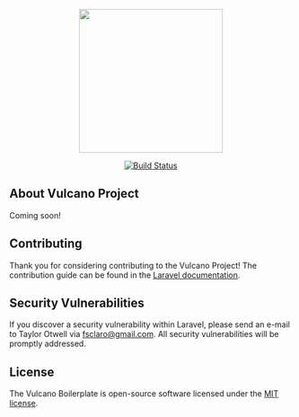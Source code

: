<p align="center"><img src="https://github.com/fsclaro/Vulcano/blob/master/public/img/logos/project_logo.png" width="256px"></p>

<p align="center">
<a href="https://travis-ci.org/fsclaro/Vulcan.svg?branch=master"><img src="https://travis-ci.org/fsclaro/Vulcan.svg?branch=master" alt="Build Status"></a>
</p>

## About Vulcano Project

Coming soon!


## Contributing

Thank you for considering contributing to the Vulcano Project! The contribution guide can be found in the [Laravel documentation](https://laravel.com/docs/contributions).

## Security Vulnerabilities

If you discover a security vulnerability within Laravel, please send an e-mail to Taylor Otwell via [fsclaro@gmail.com](mailto:fsclaro@gmail.com). All security vulnerabilities will be promptly addressed.

## License

The Vulcano Boilerplate is open-source software licensed under the [MIT license](https://opensource.org/licenses/MIT).
